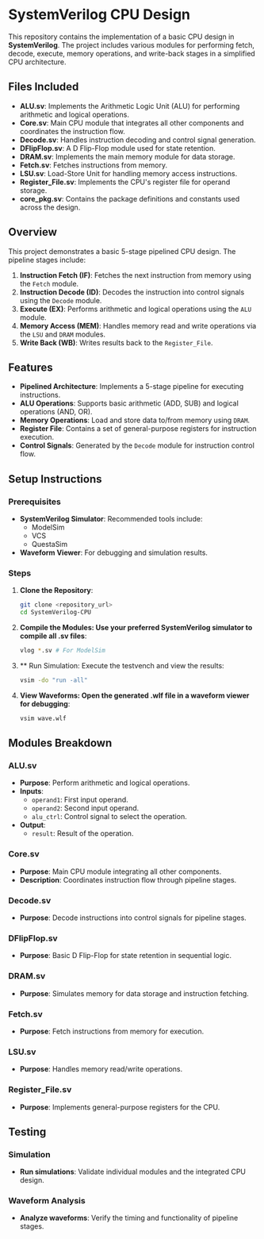 # SystemVerilog CPU Design

This repository contains the implementation of a basic CPU design in **SystemVerilog**. The project includes various modules for performing fetch, decode, execute, memory operations, and write-back stages in a simplified CPU architecture.

## Files Included

- **ALU.sv**: Implements the Arithmetic Logic Unit (ALU) for performing arithmetic and logical operations.
- **Core.sv**: Main CPU module that integrates all other components and coordinates the instruction flow.
- **Decode.sv**: Handles instruction decoding and control signal generation.
- **DFlipFlop.sv**: A D Flip-Flop module used for state retention.
- **DRAM.sv**: Implements the main memory module for data storage.
- **Fetch.sv**: Fetches instructions from memory.
- **LSU.sv**: Load-Store Unit for handling memory access instructions.
- **Register_File.sv**: Implements the CPU's register file for operand storage.
- **core_pkg.sv**: Contains the package definitions and constants used across the design.

## Overview

This project demonstrates a basic 5-stage pipelined CPU design. The pipeline stages include:

1. **Instruction Fetch (IF)**: Fetches the next instruction from memory using the `Fetch` module.
2. **Instruction Decode (ID)**: Decodes the instruction into control signals using the `Decode` module.
3. **Execute (EX)**: Performs arithmetic and logical operations using the `ALU` module.
4. **Memory Access (MEM)**: Handles memory read and write operations via the `LSU` and `DRAM` modules.
5. **Write Back (WB)**: Writes results back to the `Register_File`.

## Features

- **Pipelined Architecture**: Implements a 5-stage pipeline for executing instructions.
- **ALU Operations**: Supports basic arithmetic (ADD, SUB) and logical operations (AND, OR).
- **Memory Operations**: Load and store data to/from memory using `DRAM`.
- **Register File**: Contains a set of general-purpose registers for instruction execution.
- **Control Signals**: Generated by the `Decode` module for instruction control flow.

## Setup Instructions

### Prerequisites

- **SystemVerilog Simulator**: Recommended tools include:
  - ModelSim
  - VCS
  - QuestaSim
- **Waveform Viewer**: For debugging and simulation results.

### Steps

1. **Clone the Repository**:
   ```bash
   git clone <repository_url>
   cd SystemVerilog-CPU
   ```
2. **Compile the Modules: Use your preferred SystemVerilog simulator to compile all .sv files**:
   ```bash
   vlog *.sv # For ModelSim
   ```
3. ** Run Simulation: Execute the testvench and view the results:
   ```bash
   vsim -do "run -all"
   ```
4. **View Waveforms: Open the generated .wlf file in a waveform viewer for debugging**:
   ```bash
   vsim wave.wlf
   ```

## Modules Breakdown

### ALU.sv
- **Purpose**: Perform arithmetic and logical operations.
- **Inputs**:
  - `operand1`: First input operand.
  - `operand2`: Second input operand.
  - `alu_ctrl`: Control signal to select the operation.
- **Output**:
  - `result`: Result of the operation.

### Core.sv
- **Purpose**: Main CPU module integrating all other components.
- **Description**: Coordinates instruction flow through pipeline stages.

### Decode.sv
- **Purpose**: Decode instructions into control signals for pipeline stages.

### DFlipFlop.sv
- **Purpose**: Basic D Flip-Flop for state retention in sequential logic.

### DRAM.sv
- **Purpose**: Simulates memory for data storage and instruction fetching.

### Fetch.sv
- **Purpose**: Fetch instructions from memory for execution.

### LSU.sv
- **Purpose**: Handles memory read/write operations.

### Register_File.sv
- **Purpose**: Implements general-purpose registers for the CPU.

## Testing

### Simulation
- **Run simulations**: Validate individual modules and the integrated CPU design.

### Waveform Analysis
- **Analyze waveforms**: Verify the timing and functionality of pipeline stages.


  
